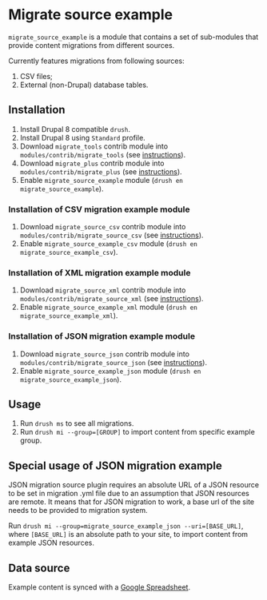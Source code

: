 # Migrate source example

`migrate_source_example` is a module that contains a set of sub-modules that provide content migrations from different
sources.

Currently features migrations from following sources:
1. CSV files;
2. External (non-Drupal) database tables.

## Installation

1. Install Drupal 8 compatible `drush`.
2. Install Drupal 8 using `Standard` profile.
3. Download `migrate_tools` contrib module into `modules/contrib/migrate_tools` (see [instructions](https://www.drupal.org/project/migrate_tools/git-instructions)).
4. Download `migrate_plus` contrib module into `modules/contrib/migrate_plus` (see [instructions](https://www.drupal.org/project/migrate_plus/git-instructions)).
5. Enable `migrate_source_example` module (`drush en migrate_source_example`).

### Installation of CSV migration example module
1. Download `migrate_source_csv` contrib module into `modules/contrib/migrate_source_csv` (see [instructions](https://www.drupal.org/project/migrate_source_csv/git-instructions)).
2. Enable `migrate_source_example_csv` module (`drush en migrate_source_example_csv`).

### Installation of XML migration example module
1. Download `migrate_source_xml` contrib module into `modules/contrib/migrate_source_xml` (see [instructions](https://www.drupal.org/project/migrate_source_xml/git-instructions)).
2. Enable `migrate_source_example_xml` module (`drush en migrate_source_example_xml`).

### Installation of JSON migration example module
1. Download `migrate_source_json` contrib module into `modules/contrib/migrate_source_json` (see [instructions](https://www.drupal.org/project/migrate_source_json/git-instructions)).
2. Enable `migrate_source_example_json` module (`drush en migrate_source_example_json`).

## Usage

1. Run `drush ms` to see all migrations.
2. Run `drush mi --group=[GROUP]` to import content from specific example group.

## Special usage of JSON migration example

JSON migration source plugin requires an absolute URL of a JSON resource to be set in migration .yml file due to
an assumption that JSON resources are remote. It means that for JSON migration to work, a base url of the site
needs to be provided to migration system.

Run `drush mi --group=migrate_source_example_json --uri=[BASE_URL]`, where `[BASE_URL]` is an absolute path to your
site, to import content from example JSON resources.

## Data source

Example content is synced with a [Google Spreadsheet](https://goo.gl/Iq2Tk6).
